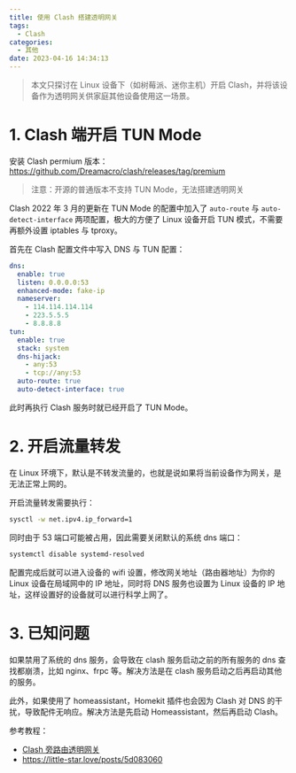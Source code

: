 ```yaml
---
title: 使用 Clash 搭建透明网关
tags:
  - Clash
categories:
  - 其他
date: 2023-04-16 14:34:13
---
```

> 本文只探讨在 Linux 设备下（如树莓派、迷你主机）开启 Clash，并将该设备作为透明网关供家庭其他设备使用这一场景。

# 1. Clash 端开启 TUN Mode

安装 Clash permium 版本： https://github.com/Dreamacro/clash/releases/tag/premium

> 注意：开源的普通版本不支持 TUN Mode，无法搭建透明网关

Clash 2022 年 3 月的更新在 TUN Mode 的配置中加入了 `auto-route` 与 `auto-detect-interface` 两项配置，极大的方便了 Linux 设备开启 TUN 模式，不需要再额外设置 iptables 与 tproxy。

首先在 Clash 配置文件中写入 DNS 与 TUN 配置：

```yaml
dns:
  enable: true
  listen: 0.0.0.0:53
  enhanced-mode: fake-ip
  nameserver:
    - 114.114.114.114
    - 223.5.5.5
    - 8.8.8.8
tun:
  enable: true
  stack: system
  dns-hijack:
    - any:53
    - tcp://any:53
  auto-route: true
  auto-detect-interface: true
```

此时再执行 Clash 服务时就已经开启了 TUN Mode。

# 2. 开启流量转发

在 Linux 环境下，默认是不转发流量的，也就是说如果将当前设备作为网关，是无法正常上网的。

开启流量转发需要执行：

```sh
sysctl -w net.ipv4.ip_forward=1
```

同时由于 53 端口可能被占用，因此需要关闭默认的系统 dns 端口：

```sh
systemctl disable systemd-resolved
```

配置完成后就可以进入设备的 wifi 设置，修改网关地址（路由器地址）为你的 Linux 设备在局域网中的 IP 地址，同时将 DNS 服务也设置为 Linux 设备的 IP 地址，这样设置好的设备就可以进行科学上网了。

# 3. 已知问题

如果禁用了系统的 dns 服务，会导致在 clash 服务启动之前的所有服务的 dns 查找都崩溃，比如 nginx、frpc 等。解决方法是在 clash 服务启动之后再启动其他的服务。

此外，如果使用了 homeassistant，Homekit 插件也会因为 Clash 对 DNS 的干扰，导致配件无响应。解决方法是先启动 Homeassistant，然后再启动 Clash。

参考教程：

- [Clash 旁路由透明网关](https://lvv.me/posts/2022/09/12_clash_as_router/)
- https://little-star.love/posts/5d083060